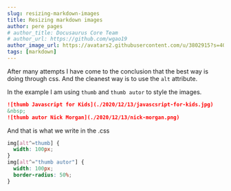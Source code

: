 ```yaml
---
slug: resizing-markdown-images
title: Resizing markdown images
author: pere pages
# author_title: Docusaurus Core Team
# author_url: https://github.com/wgao19
author_image_url: https://avatars2.githubusercontent.com/u/3802915?s=400&v=4
tags: [markdown]
---
```


After many attempts I have come to the conclusion that the best way is doing through css. And the cleanest way is to use the ```alt``` attribute.

In the example I am using ```thumb``` and ```thumb autor``` to style the images.

```markdown
![thumb Javascript for Kids](./2020/12/13/javascsript-for-kids.jpg)
&nbsp;
![thumb autor Nick Morgan](./2020/12/13/nick-morgan.png)
```

And that is what we write in the .css

```css
img[alt^=thumb] {
  width: 100px;
}
img[alt^="thumb autor"] {
  width: 100px;
  border-radius: 50%;
}
```
